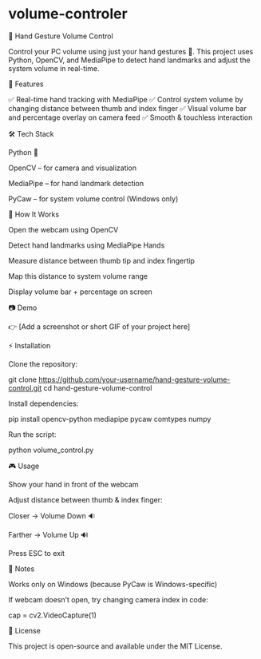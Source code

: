 # volume-controler

🎵 Hand Gesture Volume Control

Control your PC volume using just your hand gestures 👋.
This project uses Python, OpenCV, and MediaPipe to detect hand landmarks and adjust the system volume in real-time.

📌 Features

✅ Real-time hand tracking with MediaPipe
✅ Control system volume by changing distance between thumb and index finger
✅ Visual volume bar and percentage overlay on camera feed
✅ Smooth & touchless interaction

🛠️ Tech Stack

Python 🐍

OpenCV – for camera and visualization

MediaPipe – for hand landmark detection

PyCaw – for system volume control (Windows only)

🚀 How It Works

Open the webcam using OpenCV

Detect hand landmarks using MediaPipe Hands

Measure distance between thumb tip and index fingertip

Map this distance to system volume range

Display volume bar + percentage on screen

📷 Demo

👉 [Add a screenshot or short GIF of your project here]

⚡ Installation

Clone the repository:

git clone https://github.com/your-username/hand-gesture-volume-control.git
cd hand-gesture-volume-control


Install dependencies:

pip install opencv-python mediapipe pycaw comtypes numpy


Run the script:

python volume_control.py

🎮 Usage

Show your hand in front of the webcam

Adjust distance between thumb & index finger:

Closer → Volume Down 🔉

Farther → Volume Up 🔊

Press ESC to exit

📌 Notes

Works only on Windows (because PyCaw is Windows-specific)

If webcam doesn’t open, try changing camera index in code:

cap = cv2.VideoCapture(1)

📜 License

This project is open-source and available under the MIT License.
